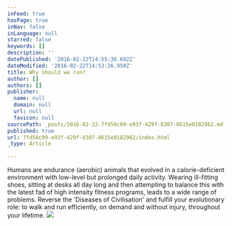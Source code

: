 ```yaml
---
inFeed: true
hasPage: true
inNav: false
inLanguage: null
starred: false
keywords: []
description: ''
datePublished: '2016-02-22T14:55:36.692Z'
dateModified: '2016-02-22T14:53:26.950Z'
title: Why should we run?
author: []
authors: []
publisher:
  name: null
  domain: null
  url: null
  favicon: null
sourcePath: _posts/2016-02-22-7fd50c09-e93f-429f-8307-8615e0182962.md
published: true
url: 7fd50c09-e93f-429f-8307-8615e0182962/index.html
_type: Article

---
```

Humans are endurance (aerobic) animals that evolved in a calorie-deficient environment with low-level but prolonged daily activity. Wearing ill-fitting shoes, sitting at desks all day long and then attempting to balance this with the latest fad of high intensity fitness programs, leads to a wide range of problems. Reverse the 'Diseases of Civilisation' and fulfill your evolutionary role: to walk and run efficiently, on demand and without injury, throughout your lifetime.
![](https://the-grid-user-content.s3-us-west-2.amazonaws.com/2aa89a78-2937-495f-b83e-5808d794a405.jpg)